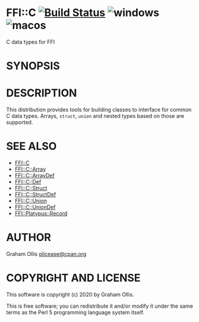 # FFI::C [![Build Status](https://travis-ci.org/Perl5-FFI/FFI-C.svg)](http://travis-ci.org/Perl5-FFI/FFI-C) ![windows](https://github.com/Perl5-FFI/FFI-C/workflows/windows/badge.svg) ![macos](https://github.com/Perl5-FFI/FFI-C/workflows/macos/badge.svg)

C data types for FFI

# SYNOPSIS

# DESCRIPTION

This distribution provides tools for building classes to interface for common C
data types.  Arrays, `struct`, `union` and nested types based on those are
supported.

# SEE ALSO

- [FFI::C](https://metacpan.org/pod/FFI::C)
- [FFI::C::Array](https://metacpan.org/pod/FFI::C::Array)
- [FFI::C::ArrayDef](https://metacpan.org/pod/FFI::C::ArrayDef)
- [FFI::C::Def](https://metacpan.org/pod/FFI::C::Def)
- [FFI::C::Struct](https://metacpan.org/pod/FFI::C::Struct)
- [FFI::C::StructDef](https://metacpan.org/pod/FFI::C::StructDef)
- [FFI::C::Union](https://metacpan.org/pod/FFI::C::Union)
- [FFI::C::UnionDef](https://metacpan.org/pod/FFI::C::UnionDef)
- [FFI::Platypus::Record](https://metacpan.org/pod/FFI::Platypus::Record)

# AUTHOR

Graham Ollis <plicease@cpan.org>

# COPYRIGHT AND LICENSE

This software is copyright (c) 2020 by Graham Ollis.

This is free software; you can redistribute it and/or modify it under
the same terms as the Perl 5 programming language system itself.
